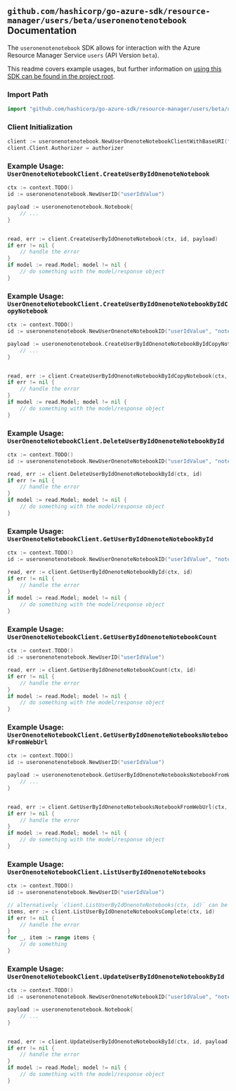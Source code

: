
## `github.com/hashicorp/go-azure-sdk/resource-manager/users/beta/useronenotenotebook` Documentation

The `useronenotenotebook` SDK allows for interaction with the Azure Resource Manager Service `users` (API Version `beta`).

This readme covers example usages, but further information on [using this SDK can be found in the project root](https://github.com/hashicorp/go-azure-sdk/tree/main/docs).

### Import Path

```go
import "github.com/hashicorp/go-azure-sdk/resource-manager/users/beta/useronenotenotebook"
```


### Client Initialization

```go
client := useronenotenotebook.NewUserOnenoteNotebookClientWithBaseURI("https://management.azure.com")
client.Client.Authorizer = authorizer
```


### Example Usage: `UserOnenoteNotebookClient.CreateUserByIdOnenoteNotebook`

```go
ctx := context.TODO()
id := useronenotenotebook.NewUserID("userIdValue")

payload := useronenotenotebook.Notebook{
	// ...
}


read, err := client.CreateUserByIdOnenoteNotebook(ctx, id, payload)
if err != nil {
	// handle the error
}
if model := read.Model; model != nil {
	// do something with the model/response object
}
```


### Example Usage: `UserOnenoteNotebookClient.CreateUserByIdOnenoteNotebookByIdCopyNotebook`

```go
ctx := context.TODO()
id := useronenotenotebook.NewUserOnenoteNotebookID("userIdValue", "notebookIdValue")

payload := useronenotenotebook.CreateUserByIdOnenoteNotebookByIdCopyNotebookRequest{
	// ...
}


read, err := client.CreateUserByIdOnenoteNotebookByIdCopyNotebook(ctx, id, payload)
if err != nil {
	// handle the error
}
if model := read.Model; model != nil {
	// do something with the model/response object
}
```


### Example Usage: `UserOnenoteNotebookClient.DeleteUserByIdOnenoteNotebookById`

```go
ctx := context.TODO()
id := useronenotenotebook.NewUserOnenoteNotebookID("userIdValue", "notebookIdValue")

read, err := client.DeleteUserByIdOnenoteNotebookById(ctx, id)
if err != nil {
	// handle the error
}
if model := read.Model; model != nil {
	// do something with the model/response object
}
```


### Example Usage: `UserOnenoteNotebookClient.GetUserByIdOnenoteNotebookById`

```go
ctx := context.TODO()
id := useronenotenotebook.NewUserOnenoteNotebookID("userIdValue", "notebookIdValue")

read, err := client.GetUserByIdOnenoteNotebookById(ctx, id)
if err != nil {
	// handle the error
}
if model := read.Model; model != nil {
	// do something with the model/response object
}
```


### Example Usage: `UserOnenoteNotebookClient.GetUserByIdOnenoteNotebookCount`

```go
ctx := context.TODO()
id := useronenotenotebook.NewUserID("userIdValue")

read, err := client.GetUserByIdOnenoteNotebookCount(ctx, id)
if err != nil {
	// handle the error
}
if model := read.Model; model != nil {
	// do something with the model/response object
}
```


### Example Usage: `UserOnenoteNotebookClient.GetUserByIdOnenoteNotebooksNotebookFromWebUrl`

```go
ctx := context.TODO()
id := useronenotenotebook.NewUserID("userIdValue")

payload := useronenotenotebook.GetUserByIdOnenoteNotebooksNotebookFromWebUrlRequest{
	// ...
}


read, err := client.GetUserByIdOnenoteNotebooksNotebookFromWebUrl(ctx, id, payload)
if err != nil {
	// handle the error
}
if model := read.Model; model != nil {
	// do something with the model/response object
}
```


### Example Usage: `UserOnenoteNotebookClient.ListUserByIdOnenoteNotebooks`

```go
ctx := context.TODO()
id := useronenotenotebook.NewUserID("userIdValue")

// alternatively `client.ListUserByIdOnenoteNotebooks(ctx, id)` can be used to do batched pagination
items, err := client.ListUserByIdOnenoteNotebooksComplete(ctx, id)
if err != nil {
	// handle the error
}
for _, item := range items {
	// do something
}
```


### Example Usage: `UserOnenoteNotebookClient.UpdateUserByIdOnenoteNotebookById`

```go
ctx := context.TODO()
id := useronenotenotebook.NewUserOnenoteNotebookID("userIdValue", "notebookIdValue")

payload := useronenotenotebook.Notebook{
	// ...
}


read, err := client.UpdateUserByIdOnenoteNotebookById(ctx, id, payload)
if err != nil {
	// handle the error
}
if model := read.Model; model != nil {
	// do something with the model/response object
}
```
